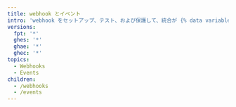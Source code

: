 ```yaml
---
title: webhook とイベント
intro: 'webhook をセットアップ、テスト、および保護して、統合が {% data variables.product.prodname_dotcom %} のイベントをサブスクライブして対応できるようにすることができます。'
versions:
  fpt: '*'
  ghes: '*'
  ghae: '*'
  ghec: '*'
topics:
  - Webhooks
  - Events
children:
  - /webhooks
  - /events
---
```


